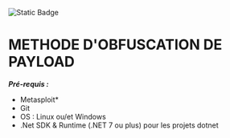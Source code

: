 ![Static Badge](https://img.shields.io/badge/Tools-Metasploit-Red)


# METHODE D'OBFUSCATION DE PAYLOAD

***Pré-requis :***
- Metasploit*
- Git
- OS : Linux ou/et Windows
- .Net SDK & Runtime (.NET 7 ou plus) pour les projets dotnet


